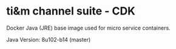 # ti&m channel suite - CDK

Docker Java (JRE) base image used for micro service containers.

Java Version: 8u102-b14 (master)

